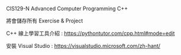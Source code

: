 CIS129-N Advanced Computer Programming C++

將會儲存所有 Exercise & Project

C++ 線上學習工具介紹 : https://pythontutor.com/cpp.html#mode=edit

安裝 Visual Studio : https://visualstudio.microsoft.com/zh-hant/
